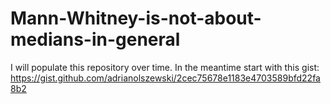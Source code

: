 # Mann-Whitney-is-not-about-medians-in-general
I will populate this repository over time. In the meantime start with this gist: https://gist.github.com/adrianolszewski/2cec75678e1183e4703589bfd22fa8b2
